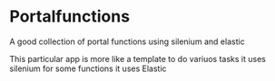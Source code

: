 # Portalfunctions
A good collection of portal functions using silenium and elastic

This particular app is more like a template to do variuos tasks it uses silenium for some functions it uses Elastic
